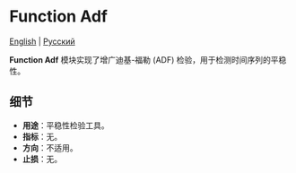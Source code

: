 # Function Adf
[English](README.md) | [Русский](README_ru.md)

**Function Adf** 模块实现了增广迪基-福勒 (ADF) 检验，用于检测时间序列的平稳性。

## 细节
- **用途**：平稳性检验工具。
- **指标**：无。
- **方向**：不适用。
- **止损**：无。
